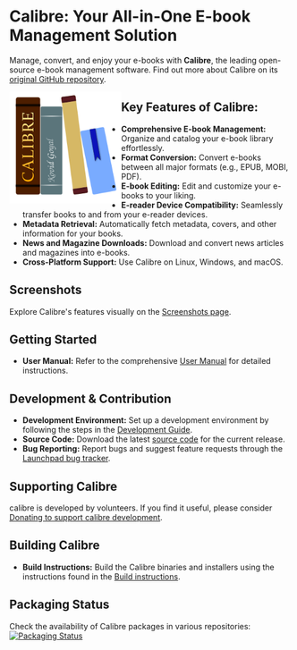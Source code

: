# Calibre: Your All-in-One E-book Management Solution

Manage, convert, and enjoy your e-books with **Calibre**, the leading open-source e-book management software. Find out more about Calibre on its [original GitHub repository](https://github.com/kovidgoyal/calibre).

<img align="left" src="https://raw.githubusercontent.com/kovidgoyal/calibre/master/resources/images/lt.png" height="200" width="200"/>

## Key Features of Calibre:

*   **Comprehensive E-book Management:** Organize and catalog your e-book library effortlessly.
*   **Format Conversion:** Convert e-books between all major formats (e.g., EPUB, MOBI, PDF).
*   **E-book Editing:** Edit and customize your e-books to your liking.
*   **E-reader Device Compatibility:** Seamlessly transfer books to and from your e-reader devices.
*   **Metadata Retrieval:** Automatically fetch metadata, covers, and other information for your books.
*   **News and Magazine Downloads:** Download and convert news articles and magazines into e-books.
*   **Cross-Platform Support:** Use Calibre on Linux, Windows, and macOS.

## Screenshots

Explore Calibre's features visually on the [Screenshots page](https://calibre-ebook.com/demo).

## Getting Started

*   **User Manual:** Refer to the comprehensive [User Manual](https://manual.calibre-ebook.com) for detailed instructions.

## Development & Contribution

*   **Development Environment:** Set up a development environment by following the steps in the [Development Guide](https://manual.calibre-ebook.com/develop.html).
*   **Source Code:** Download the latest [source code](https://calibre-ebook.com/dist/src) for the current release.
*   **Bug Reporting:** Report bugs and suggest feature requests through the [Launchpad bug tracker](https://bugs.launchpad.net/calibre).

## Supporting Calibre

calibre is developed by volunteers. If you find it useful, please consider [Donating to support calibre development](https://calibre-ebook.com/donate).

## Building Calibre

*   **Build Instructions:** Build the Calibre binaries and installers using the instructions found in the [Build instructions](bypy/README.rst).

## Packaging Status

Check the availability of Calibre packages in various repositories:
[![Packaging Status](https://repology.org/badge/vertical-allrepos/calibre.svg?columns=3&header=calibre)](https://repology.org/project/calibre/versions)